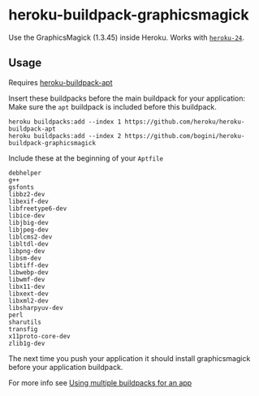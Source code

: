 heroku-buildpack-graphicsmagick
===============================

Use the GraphicsMagick (1.3.45) inside Heroku. Works with [`heroku-24`](https://devcenter.heroku.com/articles/heroku-24-stack).

## Usage

Requires [heroku-buildpack-apt](https://github.com/heroku/heroku-buildpack-apt)

Insert these buildpacks before the main buildpack for your application:
Make sure the `apt` buildpack is included before this buildpack.

```
heroku buildpacks:add --index 1 https://github.com/heroku/heroku-buildpack-apt
heroku buildpacks:add --index 2 https://github.com/bogini/heroku-buildpack-graphicsmagick
```

Include these at the beginning of your `Aptfile`
```
debhelper
g++
gsfonts
libbz2-dev
libexif-dev
libfreetype6-dev
libice-dev
libjbig-dev
libjpeg-dev
liblcms2-dev
libltdl-dev
libpng-dev
libsm-dev
libtiff-dev
libwebp-dev
libwmf-dev
libx11-dev
libxext-dev
libxml2-dev
libsharpyuv-dev
perl
sharutils
transfig
x11proto-core-dev
zlib1g-dev
```

The next time you push your application it should install graphicsmagick before
your application buildpack.

For more info see [Using multiple buildpacks for an app](https://devcenter.heroku.com/articles/using-multiple-buildpacks-for-an-app)
